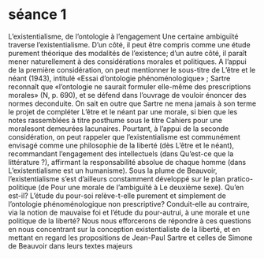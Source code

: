 # séance 1

L’existentialisme, de l’ontologie à l’engagement
Une  certaine  ambiguïté  traverse  l’existentialisme.  D’un  côté,  il  peut  être  compris  comme  une  étude purement théorique des modalités de l’existence; d’un autre côté, il paraît mener naturellement à des considérations  morales  et  politiques.  A  l’appui  de  la  première considération,  on  peut  mentionner  le sous-titre  de L’être  et  le  néant (1943),  intitulé  «Essai  d’ontologie  phénoménologique» ;  Sartre reconnaît que «l’ontologie ne saurait formuler elle-même des prescriptions morales» (N, p. 690), et se défend dans l’ouvrage de vouloir énoncer des normes deconduite. On sait en outre que Sartre ne mena jamais à son terme le projet de compléter L’être et le néant par  une  morale,  si bien que les notes rassemblées à titre posthume sous le titre Cahiers pour une moralesont demeurées lacunaires. Pourtant,   à   l’appui   de   la   seconde considération, on peut rappeler que l’existentialisme est communément envisagé comme une philosophie de la liberté (dès L’être et le néant), recommandant l’engagement des intellectuels (dans Qu’est-ce que la littérature ?), affirmant la responsabilité absolue de   chaque   homme   (dans L’existentialisme   est   un   humanisme).   Sous   la   plume   de   Beauvoir, l’existentialisme  s’est  d’ailleurs  constamment  développé  sur  le  plan  pratico-politique  (de Pour  une morale de l’ambiguïté à Le deuxième sexe). Qu’en est-il?    L’étude    du    pour-soi    relève-t-elle    purement    et    simplement    de    l’ontologie phénoménologique  non  prescriptive?  Conduit-elle  au  contraire,  via  la  notion  de  mauvaise  foi  et l’étude du pour-autrui, à une morale et une politique de la liberté? Nous nous efforcerons de répondre à  ces  questions  en  nous  concentrant  sur  la  conception  existentialiste  de  la  liberté,  et  en  mettant  en regard  les  propositions  de  Jean-Paul  Sartre  et  celles  de  Simone  de  Beauvoir  dans  leurs  textes majeurs
